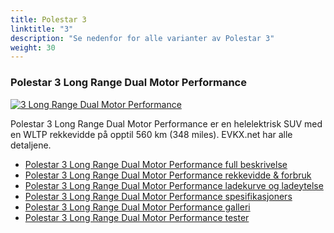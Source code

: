 ```yaml
---
title: Polestar 3
linktitle: "3"
description: "Se nedenfor for alle varianter av Polestar 3"
weight: 30
---
```

### Polestar 3 Long Range Dual Motor Performance

<a href="3_long_range_dual_motor_performance/"><img src="https://media.evkx.net/multimedia/models/polestar/3/3_long_range_dual_motor_performance/main_1_st.jpg" class="img-fluid" alt="3 Long Range Dual Motor Performance" ></a>

Polestar 3 Long Range Dual Motor Performance er en helelektrisk SUV med en WLTP rekkevidde på opptil 560 km (348 miles). EVKX.net har alle detaljene. 

- [Polestar 3 Long Range Dual Motor Performance full beskrivelse](3_long_range_dual_motor_performance/)
- [Polestar 3 Long Range Dual Motor Performance rekkevidde & forbruk](3_long_range_dual_motor_performance/rangeandconsumption/)
- [Polestar 3 Long Range Dual Motor Performance ladekurve og ladeytelse](3_long_range_dual_motor_performance/chargingcurve/)
- [Polestar 3 Long Range Dual Motor Performance spesifikasjoners](3_long_range_dual_motor_performance/specifications/)
- [Polestar 3 Long Range Dual Motor Performance galleri](3_long_range_dual_motor_performance/gallery/)
- [Polestar 3 Long Range Dual Motor Performance tester](3_long_range_dual_motor_performance/reviews/)

